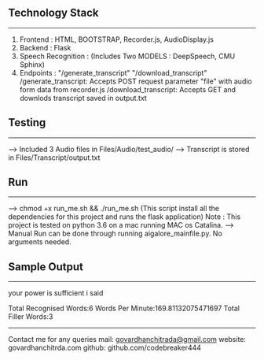 ## Technology Stack ###
--------------------------------------------------------
1. Frontend : HTML, BOOTSTRAP, Recorder.js, AudioDisplay.js
2. Backend : Flask
3. Speech Recognition : (Includes Two MODELS : DeepSpeech, CMU Sphinx)
4. Endpoints : "/generate_transcript" "/download_transcript"
   /generate_transcript: Accepts POST request parameter "file" with audio form data from recorder.js
   /download_transcript: Accepts GET and downlods transcript saved in output.txt


## Testing ###
---------------------------------------------------------

--> Included 3 Audio files in Files/Audio/test_audio/
--> Transcript is stored in Files/Transcript/output.txt

## Run ###
---------------------------------------------------------
--> chmod +x run_me.sh && ./run_me.sh
(This script install all the dependencies for this project and runs the flask application)
Note : This project is tested on python 3.6 on a mac running MAC os Catalina.
--> Manual Run can be done through running aigalore_mainfile.py. No arguments needed.

## Sample Output ###
---------------------------------------------------------

your power is sufficient i said

Total Recognised Words:6
Words Per Minute:169.81132075471697
Total Filler Words:3

--------------------
Contact me for any queries mail: govardhanchitrada@gmail.com
                        website: govardhanchitrda.com
                        github:  github.com/codebreaker444

